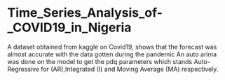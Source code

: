 # Time_Series_Analysis_of-_COVID19_in_Nigeria
A dataset obtained from kaggle on Covid19, shows that the forecast was almost accurate with the data gotten during the pandemic
An auto arima was done on the model to get the pdq parameters which stands Auto-Regressive for (AR),Integrated (I) and Moving Average (MA) respectively.
